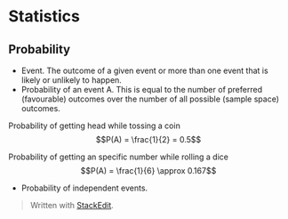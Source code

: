 # Statistics

## Probability

- Event. The outcome of a given event or more than one event that is likely or unlikely to happen.
- Probability of an event A. This is equal to the number of preferred (favourable) outcomes over the number of all possible (sample space) outcomes.

Probability of getting head while tossing a coin
$$P(A) = \frac{1}{2} = 0.5$$

Probability of getting an specific number while rolling a dice
$$P(A) = \frac{1}{6} \approx 0.167$$

- Probability of independent events. 


> Written with [StackEdit](https://stackedit.io/).

<!--stackedit_data:
eyJoaXN0b3J5IjpbMTkyNTUxNDEzNywtMTI1NjAyNjM1OV19
-->